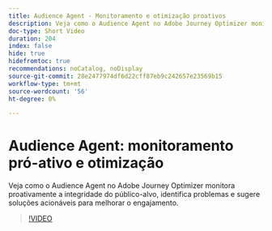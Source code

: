 ```yaml
---
title: Audience Agent - Monitoramento e otimização proativos
description: Veja como o Audience Agent no Adobe Journey Optimizer monitora proativamente a integridade do público-alvo, identifica problemas e sugere soluções acionáveis para melhorar o engajamento.
doc-type: Short Video
duration: 204
index: false
hide: true
hidefromtoc: true
recommendations: noCatalog, noDisplay
source-git-commit: 28e2477974df6d22cff87eb9c242657e23569b15
workflow-type: tm+mt
source-wordcount: '56'
ht-degree: 0%

---
```



# Audience Agent: monitoramento pró-ativo e otimização

Veja como o Audience Agent no Adobe Journey Optimizer monitora proativamente a integridade do público-alvo, identifica problemas e sugere soluções acionáveis para melhorar o engajamento.

<!-- 62_S653_3442539_203_audience-agent-proactive-monitoring-and-optimization -->
>[!VIDEO](https://video.tv.adobe.com/v/3458192/?learn=on&enablevpops=true)
